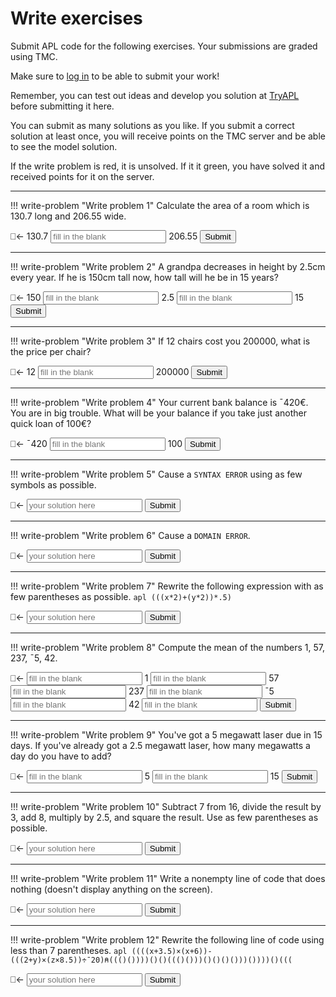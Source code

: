 # Write exercises

Submit APL code for the following exercises.
Your submissions are graded using TMC.

Make sure to [log in](../../account.md) to be able to submit your work!

Remember, you can test out ideas and develop you solution at [TryAPL](https://tryapl.org) before submitting it here.

You can submit as many solutions as you like.
If you submit a correct solution at least once, you will receive points on the TMC server and be able to see the model solution.

If the write problem is red, it is unsolved. If it it green, you have solved it and received points for it on the server.

---

!!! write-problem "Write problem 1"
    Calculate the area of a room which is 130.7 long and 206.55 wide.
    <div class="problem">
        <span class="problemspan">⎕←</span>
        <span class="problemfilltext">130.7</span>
        <input class="problemfillinput" type="text" id="input_ch1_p1" placeholder="fill in the blank" oninput="this.style.flexGrow=0;this.style.width = ((this.value.length+1) * 14) + 'px';">
        <span class="problemfilltext">206.55</span>
        <button class="problembutton" onclick="submit_problem('ch1_p1')">Submit</button>
    </div>
    <p id="feedback_ch1_p1" style="color: red"></p>

---

!!! write-problem "Write problem 2"
    A grandpa decreases in height by 2.5cm every year.
    If he is 150cm tall now, how tall will he be in 15 years?
    <div class="problem">
        <span class="problemspan">⎕←</span>
        <span class="problemfilltext">150</span>
        <input class="problemfillinput" type="text" id="input_ch1_p2_b1" placeholder="fill in the blank" oninput="this.style.flexGrow=0;this.style.width = ((this.value.length+1) * 14) + 'px';">
        <span class="problemfilltext">2.5</span>
        <input class="problemfillinput" type="text" id="input_ch1_p2_b2" placeholder="fill in the blank" oninput="this.style.flexGrow=0;this.style.width = ((this.value.length+1) * 14) + 'px';">
        <span class="problemfilltext">15</span>
        <button class="problembutton" onclick="submit_problem('ch1_p2', 2)">Submit</button>
    </div>
    <p id="feedback_ch1_p2" style="color: red"></p>

---

!!! write-problem "Write problem 3"
    If 12 chairs cost you 200000, what is the price per chair?
    <div class="problem">
        <span class="problemspan">⎕←</span>
        <span class="problemfilltext">12</span>
        <input class="problemfillinput" type="text" id="input_ch1_p3" placeholder="fill in the blank" oninput="this.style.flexGrow=0;this.style.width = ((this.value.length+1) * 14) + 'px';">
        <span class="problemfilltext">200000</span>
        <button class="problembutton" onclick="submit_problem('ch1_p3')">Submit</button>
    </div>
    <p id="feedback_ch1_p3" style="color: red"></p>

---

!!! write-problem "Write problem 4"
    Your current bank balance is ¯420€. You are in big trouble.
    What will be your balance if you take just another quick loan of 100€?
    <div class="problem">
        <span class="problemspan">⎕←</span>
        <span class="problemfilltext">¯420</span>
        <input class="problemfillinput" type="text" id="input_ch1_p4" placeholder="fill in the blank" oninput="this.style.flexGrow=0;this.style.width = ((this.value.length+1) * 14) + 'px';">
        <span class="problemfilltext">100</span>
        <button class="problembutton" onclick="submit_problem('ch1_p4')">Submit</button>
    </div>
    <p id="feedback_ch1_p4" style="color: red"></p>

---

!!! write-problem "Write problem 5"
    Cause a `SYNTAX ERROR` using as few symbols as possible.
    <div class="problem">
        <span class="problemspan">⎕←</span>
        <input class="probleminput" type="text" id="input_ch1_p5" placeholder="your solution here">
        <button class="problembutton" onclick="submit_problem('ch1_p5')">Submit</button>
    </div>
    <p id="feedback_ch1_p5" style="color: red"></p>

---

!!! write-problem "Write problem 6"
    Cause a `DOMAIN ERROR`.
    <div class="problem">
        <span class="problemspan">⎕←</span>
        <input class="probleminput" type="text" id="input_ch1_p6" placeholder="your solution here">
        <button class="problembutton" onclick="submit_problem('ch1_p6')">Submit</button>
    </div>
    <p id="feedback_ch1_p6" style="color: red"></p>

---

!!! write-problem "Write problem 7"
    Rewrite the following expression with as few parentheses as possible.
    ```apl
    (((x*2)+(y*2))*.5)
    ```
    <div class="problem">
        <span class="problemspan">⎕←</span>
        <input class="probleminput" type="text" id="input_ch1_p7" placeholder="your solution here">
        <button class="problembutton" onclick="submit_problem('ch1_p7')">Submit</button>
    </div>
    <p id="feedback_ch1_p7" style="color: red"></p>

---

!!! write-problem "Write problem 8"
    Compute the mean of the numbers 1, 57, 237, ¯5, 42.
    <div class="problem">
        <span class="problemspan">⎕←</span>
        <input class="problemfillinput" type="text" id="input_ch1_p8_b1" placeholder="fill in the blank" oninput="this.style.flexGrow=0;this.style.width = ((this.value.length+1) * 14) + 'px';">
        <span class="problemfilltext">1</span>
        <input class="problemfillinput" type="text" id="input_ch1_p8_b2" placeholder="fill in the blank" oninput="this.style.flexGrow=0;this.style.width = ((this.value.length+1) * 14) + 'px';">
        <span class="problemfilltext">57</span>
        <input class="problemfillinput" type="text" id="input_ch1_p8_b3" placeholder="fill in the blank" oninput="this.style.flexGrow=0;this.style.width = ((this.value.length+1) * 14) + 'px';">
        <span class="problemfilltext">237</span>
        <input class="problemfillinput" type="text" id="input_ch1_p8_b4" placeholder="fill in the blank" oninput="this.style.flexGrow=0;this.style.width = ((this.value.length+1) * 14) + 'px';">
        <span class="problemfilltext">¯5</span>
        <input class="problemfillinput" type="text" id="input_ch1_p8_b5" placeholder="fill in the blank" oninput="this.style.flexGrow=0;this.style.width = ((this.value.length+1) * 14) + 'px';">
        <span class="problemfilltext">42</span>
        <input class="problemfillinput" type="text" id="input_ch1_p8_b6" placeholder="fill in the blank" oninput="this.style.flexGrow=0;this.style.width = ((this.value.length+1) * 14) + 'px';">
        <button class="problembutton" onclick="submit_problem('ch1_p8', 6)">Submit</button>
    </div>
    <p id="feedback_ch1_p8" style="color: red"></p>

---

!!! write-problem "Write problem 9"
    You've got a 5 megawatt laser due in 15 days. If you've already got a 2.5 megawatt laser, how many megawatts a day do you have to add?
    <div class="problem">
        <span class="problemspan">⎕←</span>
        <input class="problemfillinput" type="text" id="input_ch1_p9_b1" placeholder="fill in the blank" oninput="this.style.flexGrow=0;this.style.width = ((this.value.length+1) * 14) + 'px';">
        <span class="problemfilltext">5</span>
        <input class="problemfillinput" type="text" id="input_ch1_p9_b2" placeholder="fill in the blank" oninput="this.style.flexGrow=0;this.style.width = ((this.value.length+1) * 14) + 'px';">
        <span class="problemfilltext">15</span>
        <button class="problembutton" onclick="submit_problem('ch1_p9', 2)">Submit</button>
    </div>
    <p id="feedback_ch1_p9" style="color: red"></p>

---

!!! write-problem "Write problem 10"
    Subtract 7 from 16, divide the result by 3, add 8, multiply by 2.5, and square the result.
    Use as few parentheses as possible.
    <div class="problem">
        <span class="problemspan">⎕←</span>
        <input class="probleminput" type="text" id="input_ch1_p10" placeholder="your solution here">
        <button class="problembutton" onclick="submit_problem('ch1_p10')">Submit</button>
    </div>
    <p id="feedback_ch1_p10" style="color: red"></p>

---

!!! write-problem "Write problem 11"
    Write a nonempty line of code that does nothing (doesn't display anything on the screen).
    <div class="problem">
        <span class="problemspan">⎕←</span>
        <input class="probleminput" type="text" id="input_ch1_p11" placeholder="your solution here">
        <button class="problembutton" onclick="submit_problem('ch1_p11')">Submit</button>
    </div>
    <p id="feedback_ch1_p11" style="color: red"></p>

---

!!! write-problem "Write problem 12"
    Rewrite the following line of code using less than 7 parentheses.
    ```apl
    ((((x+3.5)×(x+6))-(((2+y)×(z×8.5))÷¯20)⍝((()())))()()((()()))()()()()))())))()(((
    ```
    <div class="problem">
        <span class="problemspan">⎕←</span>
        <input class="probleminput" type="text" id="input_ch1_p12" placeholder="your solution here">
        <button class="problembutton" onclick="submit_problem('ch1_p12')">Submit</button>
    </div>
    <p id="feedback_ch1_p12" style="color: red"></p>
